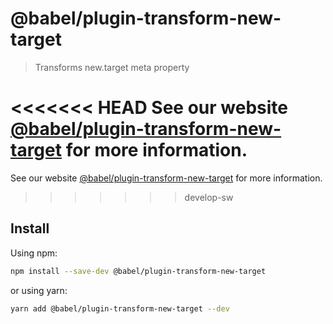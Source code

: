 # @babel/plugin-transform-new-target

> Transforms new.target meta property

<<<<<<< HEAD
See our website [@babel/plugin-transform-new-target](https://babeljs.io/docs/en/next/babel-plugin-transform-new-target.html) for more information.
=======
See our website [@babel/plugin-transform-new-target](https://babeljs.io/docs/babel-plugin-transform-new-target) for more information.
>>>>>>> develop-sw

## Install

Using npm:

```sh
npm install --save-dev @babel/plugin-transform-new-target
```

or using yarn:

```sh
yarn add @babel/plugin-transform-new-target --dev
```
